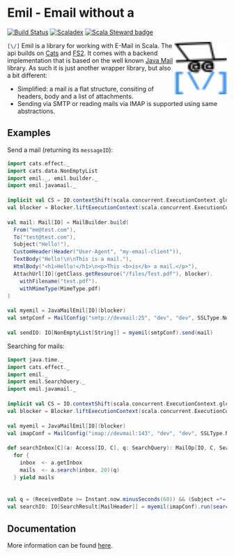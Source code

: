 # Emil - Email without a

[![Build Status](https://travis-ci.org/eikek/emil.svg?branch=master)](https://travis-ci.org/eikek/emil)
[![Scaladex](https://index.scala-lang.org/eikek/emil/latest.svg?color=blue)](https://index.scala-lang.org/eikek/emil/emil-common)
[![Scala Steward badge](https://img.shields.io/badge/Scala_Steward-helping-blue.svg?style=flat&logo=data:image/png;base64,iVBORw0KGgoAAAANSUhEUgAAAA4AAAAQCAMAAAARSr4IAAAAVFBMVEUAAACHjojlOy5NWlrKzcYRKjGFjIbp293YycuLa3pYY2LSqql4f3pCUFTgSjNodYRmcXUsPD/NTTbjRS+2jomhgnzNc223cGvZS0HaSD0XLjbaSjElhIr+AAAAAXRSTlMAQObYZgAAAHlJREFUCNdNyosOwyAIhWHAQS1Vt7a77/3fcxxdmv0xwmckutAR1nkm4ggbyEcg/wWmlGLDAA3oL50xi6fk5ffZ3E2E3QfZDCcCN2YtbEWZt+Drc6u6rlqv7Uk0LdKqqr5rk2UCRXOk0vmQKGfc94nOJyQjouF9H/wCc9gECEYfONoAAAAASUVORK5CYII=)](https://scala-steward.org)


<a href="https://eikek.github.io/emil/">
  <img height="120" align="right" style="float:right" src="./modules/microsite/src/main/resources/microsite/img/logo.png">
</a>


`[\/]` Emil is a library for working with E-Mail in Scala. The api
builds on [Cats](https://github.com/typelevel/cats) and
[FS2](https://github.com/functional-streams-for-scala/fs2). It comes
with a backend implementation that is based on the well known [Java
Mail](https://github.com/eclipse-ee4j/mail) library. As such it is
just another wrapper library, but also a bit different:

- Simplified: a mail is a flat structure, consiting of headers, body
  and a list of attachments.
- Sending via SMTP or reading mails via IMAP is supported using same
  abstractions.

## Examples

Send a mail (returning its `messageID`):

```scala mdoc:silent
import cats.effect._
import cats.data.NonEmptyList
import emil._, emil.builder._
import emil.javamail._

implicit val CS = IO.contextShift(scala.concurrent.ExecutionContext.global)
val blocker = Blocker.liftExecutionContext(scala.concurrent.ExecutionContext.global)

val mail: Mail[IO] = MailBuilder.build(
  From("me@test.com"),
  To("test@test.com"),
  Subject("Hello!"),
  CustomHeader(Header("User-Agent", "my-email-client")),
  TextBody("Hello!\n\nThis is a mail."),
  HtmlBody("<h1>Hello!</h1>\n<p>This <b>is</b> a mail.</p>"),
  AttachUrl[IO](getClass.getResource("/files/Test.pdf"), blocker).
    withFilename("test.pdf").
    withMimeType(MimeType.pdf)
)

val myemil = JavaMailEmil[IO](blocker)
val smtpConf = MailConfig("smtp://devmail:25", "dev", "dev", SSLType.NoEncryption)

val sendIO: IO[NonEmptyList[String]] = myemil(smtpConf).send(mail)
```


Searching for mails:

```scala mdoc:reset:silent
import java.time._
import cats.effect._
import emil._
import emil.SearchQuery._
import emil.javamail._

implicit val CS = IO.contextShift(scala.concurrent.ExecutionContext.global)
val blocker = Blocker.liftExecutionContext(scala.concurrent.ExecutionContext.global)

val myemil = JavaMailEmil[IO](blocker)
val imapConf = MailConfig("imap://devmail:143", "dev", "dev", SSLType.NoEncryption)

def searchInbox[C](a: Access[IO, C], q: SearchQuery): MailOp[IO, C, SearchResult[MailHeader]] =
  for {
    inbox  <- a.getInbox
    mails  <- a.search(inbox, 20)(q)
  } yield mails


val q = (ReceivedDate >= Instant.now.minusSeconds(60)) && (Subject =*= "test")
val searchIO: IO[SearchResult[MailHeader]] = myemil(imapConf).run(searchInbox(myemil.access, q))
```
## Documentation

More information can be found [here](https://eikek.github.io/emil/).
